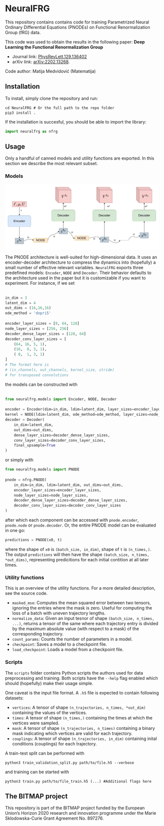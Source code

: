 # NeuralFRG

This repository contains contains code for training Parametrized Neural Ordinary Differential Equations (PNODEs) on Functional Renormalization Group (fRG) data.

This code was used to obtain the results in the following paper: **Deep Learning the Functional Renormalization Group**

* Journal link: [PhysRevLett.129.136402](https://journals.aps.org/prl/abstract/10.1103/PhysRevLett.129.136402)
* arXiv link: [arXiv:2202.13268](https://arxiv.org/abs/2202.13268).

Code author: Matija Medvidović (Matematija)

## Installation

To install, simply clone the repository and run:
```shell
cd NeuralFRG # Or the full path to the repo folder
pip3 install .
```

If the installation is succesful, you should be able to import the library:
```python
import neuralfrg as nfrg
```

## Usage

Only a handful of canned models and utility functions are exported. In this section we describe the most relevant subset.

### Models

<center>
    <img src="./figures/diagram.jpg" alt="diagram" class="center" width="800"/>
</center>

The PNODE architecture is well-suited for high-dimensional data. It uses an encoder-decoder architecture to compress the dynamics into (hopefully) a small number of effective relevant variables. `NeuralFRG` exports three predefined models: `Encoder`, `NODE` and `Decoder`. Their behavior defaults to the architecture used in the paper but it is customizable if you want to experiment. For instance, if we set

```python

in_dim = 3
latent_dim = 4
out_dims = (16,16,16)
ode_method = 'dopri5'

encoder_layer_sizes = [8, 64, 128]
node_layer_sizes = [256, 256]
decoder_dense_layer_sizes = [128, 64]
decoder_conv_layer_sizes = [
    (64, 16, 5, 1),
    (16,  8, 3, 1),
    ( 8,  1, 3, 1)
]
# The format here is
# (in_channels, out_channels, kernel_size, stride)
# for transposed convolutions
```
the models can be constructed with

```python

from neuralfrg.models import Encoder, NODE, Decoder

encoder = Encoder(dim=in_dim, ldim=latent_dim, layer_sizes=encoder_layer_sizes)
kernel = NODE(ldim=latent_dim, ode_method=ode_method, layer_sizes=node_layer_sizes)
decoder = Decoder(
    in_dim=latent_dim,
    out_dims=out_dims,
    dense_layer_sizes=decoder_dense_layer_sizes,
    conv_layer_sizes=decoder_conv_layer_sizes,
    final_upsample=True
)
```

or simply with 

```python
from neuralfrg.models import PNODE

pnode = nfrg.PNODE(
    in_dim=in_dim, ldim=latent_dim, out_dims=out_dims,
    encoder_layer_sizes=encoder_layer_sizes,
    node_layer_sizes=node_layer_sizes,
    decoder_dense_layer_sizes=decoder_dense_layer_sizes,
    decoder_conv_layer_sizes=decoder_conv_layer_sizes
)
```

after which each component can be accessed with `pnode.encoder`, `pnode.node` or `pnode.decoder`. Or, the entire PNODE model can be evaluated in one go:

```python
predictions = PNODE(x0, t)
```

where the shape of `x0` is `(batch_size, in_dim)`, shape of `t` is `(n_times,)`. The output `predictions` will then have the shape `(batch_size, n_times, *out_dims)`, representing predicitions for each initial contition at all later times.

### Utility functions

This is an overview of the utility functions. For a more detailed description, see the source code.

* `masked_mse`: Computes the mean squared error between two tensors, ignoring the entries where the mask is zero. Useful for computing the loss of a batch with uneven trajectory lengths.
* `normalize_data`: Given an input tesnor of shape `(batch_size, n_times, ...)`, returns a tensor of the same where each trajectory entry is divided by the maximum absolute value (with respect to a mask) of the corresponding trajectory.
* `count_params`: Counts the number of parameters in a model.
* `checkpoint`: Saves a model to a checkpoint file.
* `load_checkpoint`: Loads a model from a checkpoint file.

### Scripts

The `scripts` folder contains Python scripts the authors used for data preprocessing and training. Both scripts have the `--help` flag enabled which should (hopefully) make their usage simple.

One caveat is the input file format. A `.h5` file is expected to contain following datasets:

* `vertices`: A tensor of shape `(n_trajectories, n_times, *out_dim)` containing the values of the vertices.
* `times`: A tensor of shape `(n_times,)` containing the times at which the vertices were sampled.
* `mask`: A tensor of shape `(n_trajectories, n_times)` containing a binary mask indicating which vertices are valid for each trajectory.
* `couplings`: A tensor of shape `(n_trajectories, in_dim)` containing inital conditions (couplings) for each trajectory.

A train-test split can be performed with

```shell
python3 train_validation_split.py path/to/file.h5 --verbose
```
and training can be started with

```shell
python3 train.py path/to/file_train.h5 (...) #Additional flags here
```

## The BITMAP project

This repository is part of the BITMAP project funded by the European Union’s Horizon 2020 research and innovation programme
under the Marie Sklodowska-Curie Grant Agreement No. 897276.